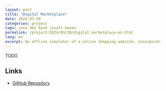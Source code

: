 ```yaml
---
layout: post
title: "Digital Marketplace"
date: 2024-03-20
categories: project
tags: java db2 bash javafx maven
permalink: /project/2024/03/20/digital_marketplace-en.html
lang: en
excerpt: An offline simulator of a online shopping website, incorporating key functionalities such as product listings, user accounts, shopping carts, and order management. This project highlights my ability to develop full-stack applications with scalable, user-friendly interfaces and efficient data management systems.
---
```


TODO

## Links
- [GitHub Repository](https://github.com/ntonnes/421-Marketplace)